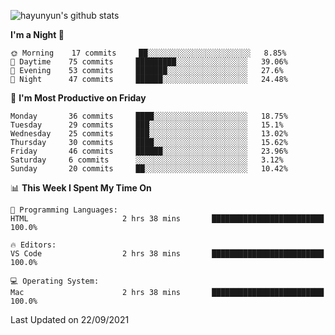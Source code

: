
![hayunyun's github stats](https://github-readme-stats.vercel.app/api?username=hayunyun&show_icons=true)


<!--START_SECTION:waka-->
**I'm a Night 🦉** 

```text
🌞 Morning    17 commits     ██░░░░░░░░░░░░░░░░░░░░░░░   8.85% 
🌆 Daytime    75 commits     █████████░░░░░░░░░░░░░░░░   39.06% 
🌃 Evening    53 commits     ███████░░░░░░░░░░░░░░░░░░   27.6% 
🌙 Night      47 commits     ██████░░░░░░░░░░░░░░░░░░░   24.48%

```
📅 **I'm Most Productive on Friday** 

```text
Monday       36 commits     ████░░░░░░░░░░░░░░░░░░░░░   18.75% 
Tuesday      29 commits     ███░░░░░░░░░░░░░░░░░░░░░░   15.1% 
Wednesday    25 commits     ███░░░░░░░░░░░░░░░░░░░░░░   13.02% 
Thursday     30 commits     ████░░░░░░░░░░░░░░░░░░░░░   15.62% 
Friday       46 commits     ██████░░░░░░░░░░░░░░░░░░░   23.96% 
Saturday     6 commits      ░░░░░░░░░░░░░░░░░░░░░░░░░   3.12% 
Sunday       20 commits     ██░░░░░░░░░░░░░░░░░░░░░░░   10.42%

```


📊 **This Week I Spent My Time On** 

```text
💬 Programming Languages: 
HTML                     2 hrs 38 mins       █████████████████████████   100.0%

🔥 Editors: 
VS Code                  2 hrs 38 mins       █████████████████████████   100.0%

💻 Operating System: 
Mac                      2 hrs 38 mins       █████████████████████████   100.0%

```


 Last Updated on 22/09/2021
<!--END_SECTION:waka-->

<!--
**hayunyun/hayunyun** is a ✨ _special_ ✨ repository because its `README.md` (this file) appears on your GitHub profile.

Here are some ideas to get you started:

- 🔭 I’m currently working on ...
- 🌱 I’m currently learning ...
- 👯 I’m looking to collaborate on ...
- 🤔 I’m looking for help with ...
- 💬 Ask me about ...
- 📫 How to reach me: ...
- 😄 Pronouns: ...
- ⚡ Fun fact: ...
-->
